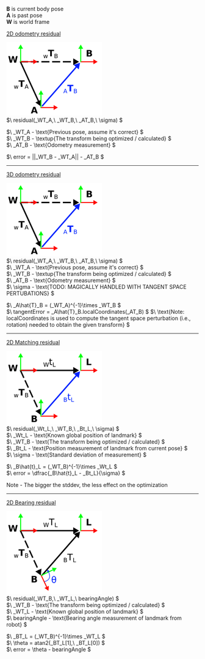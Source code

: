 **B** is current body pose  
**A** is past pose  
**W** is world frame  

<ins>2D odometry residual</ins>  

![transforms](pngs/2D_odometry_residual.png)  
$\ residual(_WT_A,\ _WT_B,\ _AT_B,\ \sigma) $  

$\ _WT_A - \text{Previous pose, assume it's correct} $  
$\ _WT_B - \textup{The transform being optimized / calculated} $  
$\ _AT_B - \text{Odometry measurement} $  

$\ error = ||_WT_B - _WT_A|| - _AT_B $  

------
<ins>3D odometry residual</ins>

![transforms](pngs/3D_odometry_residual.png)  
$\ residual(_WT_A,\ _WT_B,\ _AT_B,\ \sigma)  $  
$\ _WT_A - \text{Previous pose, assume it's correct} $  
$\ _WT_B - \textup{The transform being optimized / calculated} $  
$\ _AT_B - \text{Odometry measurement} $  
$\ \sigma - \text{TODO: MAGICALLY HANDLED WITH TANGENT SPACE PERTUBATIONS} $  

$\ _A\hat{T}_B = (_WT_A)^{-1}\times _WT_B  $  
$\ tangentError = _A\hat{T}_B.localCoordinates(_AT_B) $
$\ \text{Note: localCoordinates is used to compute the tangent space perturbation (i.e., rotation) needed to obtain the given transform} $

------
<ins>2D Matching residual </ins>  

![transforms](pngs/matching_residual.png)  
$\ residual(_Wt_L,\ _WT_B,\ _Bt_L,\ \sigma) $  
$\ _Wt_L - \text{Known global position of landmark} $  
$\ _WT_B - \text{The transform being optimized / calculated} $  
$\ _Bt_L - \text{Position measurement of landmark from current pose} $  
$\ \sigma - \text{Standard deviation of measurement} $  

$\ _B\hat{t}_L = (_WT_B)^{-1}\times _Wt_L $  
$\ error = \dfrac{_B\hat{t}_L - _Bt_L}{\sigma} $  

Note - The bigger the stddev, the less effect on the optimization  

-----  
<ins>2D Bearing residual </ins>

![transforms](pngs/2D_bearing_residual.png)  
$\ residual(_WT_B,\ _WT_L,\ bearingAngle) $  
$\ _WT_B - \text{The transform being optimized / calculated} $  
$\ _WT_L - \text{Known global position of landmark} $  
$\ bearingAngle - \text{Bearing angle measurement of landmark from robot} $  

$\ _BT_L = (_WT_B)^{-1}\times _WT_L $  
$\ \theta = atan2(_BT_L[1],\ _BT_L[0]) $  
$\ error = \theta - bearingAngle $